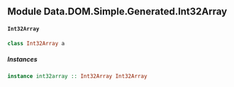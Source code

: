 ## Module Data.DOM.Simple.Generated.Int32Array

#### `Int32Array`

``` purescript
class Int32Array a
```

##### Instances
``` purescript
instance int32array :: Int32Array Int32Array
```


